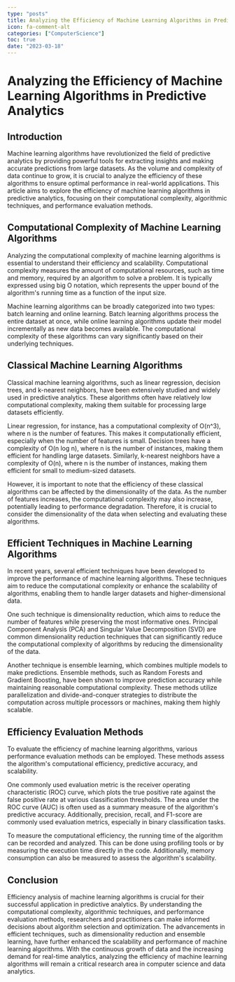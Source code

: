 ```yaml
---
type: "posts"
title: Analyzing the Efficiency of Machine Learning Algorithms in Predictive Analytics
icon: fa-comment-alt
categories: ["ComputerScience"]
toc: true
date: "2023-03-18"
---
```




# Analyzing the Efficiency of Machine Learning Algorithms in Predictive Analytics

## Introduction

Machine learning algorithms have revolutionized the field of predictive analytics by providing powerful tools for extracting insights and making accurate predictions from large datasets. As the volume and complexity of data continue to grow, it is crucial to analyze the efficiency of these algorithms to ensure optimal performance in real-world applications. This article aims to explore the efficiency of machine learning algorithms in predictive analytics, focusing on their computational complexity, algorithmic techniques, and performance evaluation methods.

## Computational Complexity of Machine Learning Algorithms

Analyzing the computational complexity of machine learning algorithms is essential to understand their efficiency and scalability. Computational complexity measures the amount of computational resources, such as time and memory, required by an algorithm to solve a problem. It is typically expressed using big O notation, which represents the upper bound of the algorithm's running time as a function of the input size.

Machine learning algorithms can be broadly categorized into two types: batch learning and online learning. Batch learning algorithms process the entire dataset at once, while online learning algorithms update their model incrementally as new data becomes available. The computational complexity of these algorithms can vary significantly based on their underlying techniques.

## Classical Machine Learning Algorithms

Classical machine learning algorithms, such as linear regression, decision trees, and k-nearest neighbors, have been extensively studied and widely used in predictive analytics. These algorithms often have relatively low computational complexity, making them suitable for processing large datasets efficiently.

Linear regression, for instance, has a computational complexity of O(n^3), where n is the number of features. This makes it computationally efficient, especially when the number of features is small. Decision trees have a complexity of O(n log n), where n is the number of instances, making them efficient for handling large datasets. Similarly, k-nearest neighbors have a complexity of O(n), where n is the number of instances, making them efficient for small to medium-sized datasets.

However, it is important to note that the efficiency of these classical algorithms can be affected by the dimensionality of the data. As the number of features increases, the computational complexity may also increase, potentially leading to performance degradation. Therefore, it is crucial to consider the dimensionality of the data when selecting and evaluating these algorithms.

## Efficient Techniques in Machine Learning Algorithms

In recent years, several efficient techniques have been developed to improve the performance of machine learning algorithms. These techniques aim to reduce the computational complexity or enhance the scalability of algorithms, enabling them to handle larger datasets and higher-dimensional data.

One such technique is dimensionality reduction, which aims to reduce the number of features while preserving the most informative ones. Principal Component Analysis (PCA) and Singular Value Decomposition (SVD) are common dimensionality reduction techniques that can significantly reduce the computational complexity of algorithms by reducing the dimensionality of the data.

Another technique is ensemble learning, which combines multiple models to make predictions. Ensemble methods, such as Random Forests and Gradient Boosting, have been shown to improve prediction accuracy while maintaining reasonable computational complexity. These methods utilize parallelization and divide-and-conquer strategies to distribute the computation across multiple processors or machines, making them highly scalable.

## Efficiency Evaluation Methods

To evaluate the efficiency of machine learning algorithms, various performance evaluation methods can be employed. These methods assess the algorithm's computational efficiency, predictive accuracy, and scalability.

One commonly used evaluation metric is the receiver operating characteristic (ROC) curve, which plots the true positive rate against the false positive rate at various classification thresholds. The area under the ROC curve (AUC) is often used as a summary measure of the algorithm's predictive accuracy. Additionally, precision, recall, and F1-score are commonly used evaluation metrics, especially in binary classification tasks.

To measure the computational efficiency, the running time of the algorithm can be recorded and analyzed. This can be done using profiling tools or by measuring the execution time directly in the code. Additionally, memory consumption can also be measured to assess the algorithm's scalability.

## Conclusion

Efficiency analysis of machine learning algorithms is crucial for their successful application in predictive analytics. By understanding the computational complexity, algorithmic techniques, and performance evaluation methods, researchers and practitioners can make informed decisions about algorithm selection and optimization. The advancements in efficient techniques, such as dimensionality reduction and ensemble learning, have further enhanced the scalability and performance of machine learning algorithms. With the continuous growth of data and the increasing demand for real-time analytics, analyzing the efficiency of machine learning algorithms will remain a critical research area in computer science and data analytics.
